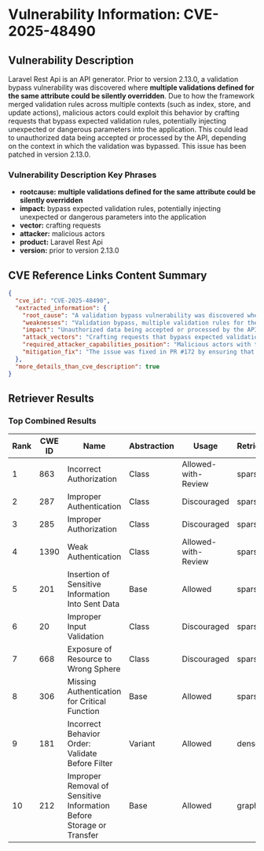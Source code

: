 # Vulnerability Information: CVE-2025-48490

## Vulnerability Description
Laravel Rest Api is an API generator. Prior to version 2.13.0, a validation bypass vulnerability was discovered where **multiple validations defined for the same attribute could be silently overridden**. Due to how the framework merged validation rules across multiple contexts (such as index, store, and update actions), malicious actors could exploit this behavior by crafting requests that bypass expected validation rules, potentially injecting unexpected or dangerous parameters into the application. This could lead to unauthorized data being accepted or processed by the API, depending on the context in which the validation was bypassed. This issue has been patched in version 2.13.0.

### Vulnerability Description Key Phrases
- **rootcause:** **multiple validations defined for the same attribute could be silently overridden**
- **impact:** bypass expected validation rules, potentially injecting unexpected or dangerous parameters into the application
- **vector:** crafting requests
- **attacker:** malicious actors
- **product:** Laravel Rest Api
- **version:** prior to version 2.13.0

## CVE Reference Links Content Summary
```json
{
  "cve_id": "CVE-2025-48490",
  "extracted_information": {
    "root_cause": "A validation bypass vulnerability was discovered where multiple validations defined for the same attribute could be silently overridden.",
    "weaknesses": "Validation bypass, multiple validation rules for the same attribute could be overridden, potentially allowing malicious actors to inject unexpected or dangerous parameters.",
    "impact": "Unauthorized data being accepted or processed by the API.",
    "attack_vectors": "Crafting requests that bypass expected validation rules.",
    "required_attacker_capabilities_position": "Malicious actors with the ability to craft requests that bypass validation rules.",
    "mitigation_fix": "The issue was fixed in PR #172 by ensuring that multiple rule definitions are merged correctly rather than overwritten."
  },
  "more_details_than_cve_description": true
}
```

## Retriever Results

### Top Combined Results

| Rank | CWE ID | Name | Abstraction | Usage  | Retrievers | Individual Scores |
|------|--------|------|-------------|-------|------------|-------------------|
| 1 | 863 | Incorrect Authorization | Class | Allowed-with-Review | sparse | 0.552 |
| 2 | 287 | Improper Authentication | Class | Discouraged | sparse | 0.539 |
| 3 | 285 | Improper Authorization | Class | Discouraged | sparse | 0.537 |
| 4 | 1390 | Weak Authentication | Class | Allowed-with-Review | sparse | 0.526 |
| 5 | 201 | Insertion of Sensitive Information Into Sent Data | Base | Allowed | sparse | 0.522 |
| 6 | 20 | Improper Input Validation | Class | Discouraged | sparse | 0.520 |
| 7 | 668 | Exposure of Resource to Wrong Sphere | Class | Discouraged | sparse | 0.518 |
| 8 | 306 | Missing Authentication for Critical Function | Base | Allowed | sparse | 0.514 |
| 9 | 181 | Incorrect Behavior Order: Validate Before Filter | Variant | Allowed | dense | 0.431 |
| 10 | 212 | Improper Removal of Sensitive Information Before Storage or Transfer | Base | Allowed | graph | 0.002 |

